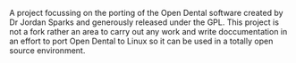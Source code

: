 A project focussing on the porting of the Open Dental software created by Dr Jordan Sparks and generously released under the GPL. This project is not a fork rather an area to carry out any work and write doccumentation in an effort to port Open Dental to Linux so it can be used in a totally open source environment.